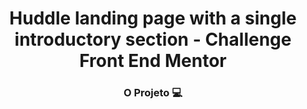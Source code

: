 <div align="center"><h1>Huddle landing page with a single introductory section - Challenge Front End Mentor</h1> </div>

<div align="center"><h3>O Projeto 💻</h3></div>